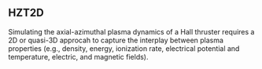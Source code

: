 ## HZT2D
Simulating the axial-azimuthal plasma dynamics of a Hall thruster requires a 2D or quasi-3D approcah to capture the interplay between plasma properties (e.g., density, energy, ionization rate, electrical potential and temperature, electric, and magnetic fields). 
